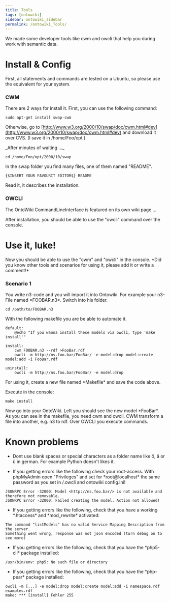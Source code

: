 ```yaml
---
title: Tools
tags: [ontowiki]
sidebar: ontowiki_sidebar
permalink: /ontowiki_Tools/
---
```

We made some developer tools like cwm and owcli that help you during work with semantic data.

# Install & Config

First, all statements and commands are tested on a Ubuntu, so please use the equivalent for your system.

### CWM

There are 2 ways for install it. First, you can use the following command:

```
sudo apt-get install swap-cwm
```

Otherwise, go to [http://www.w3.org/2000/10/swap/doc/cwm.html#dev](http://www.w3.org/2000/10/swap/doc/cwm.html#dev) and download it over CVS. (I save it in /home/Foo/opt )

\_After minutes of waiting ...\_

```
cd /home/Foo/opt/2000/10/swap
```

In the swap folder you find many files, one of them named "README".

```
{$INSERT YOUR FAVOURIT EDITOR$} README
```

Read it, it describes the installation.

### OWCLI

The OntoWiki CommandLineInterface is featured on its own wiki page ...

After installation, you should be able to use the "owcli" command over the console.

# Use it, luke!

Now you should be able to use the "cwm" and "owcli" in the console. \*Did you know other tools and scenarios for using it, please add it or write a comment!\*

### Scenario 1

You write n3-code and you will import it into Ontowiki. For example your n3-File named \*FOOBAR.n3\*. Switch into his folder.

```
cd /path/to/FOOBAR.n3
```

With the following makefile you are be able to automate it.

```
default:
	@echo "If you wanna install these models via owcli, type 'make install'"

install:
	cwm FOOBAR.n3 --rdf >FooBar.rdf
	owcli -m http://ns.foo.bar/FooBar/ -e model:drop model:create model:add -i FooBar.rdf

uninstall:
	owcli -m http://ns.foo.bar/FooBar/ -e model:drop
```

For using it, create a new file named \*Makefile\* and save the code above.

Execute in the console:

```
make install
```

Now go into your OntoWiki. Left you should see the new model \*FooBar\*. As you can see in the makefile, you need cwm and owcli. CWM transform a file into another, e.g. n3 to rdf. Over OWCLI you execute commands.

# Known problems

- Dont use blank spaces or special characters as a folder name like ö, ä or ü in german. For example Python doesn't likes it.

- If you getting errors like the following check your root-access. With phpMyAdmin open "Privileges" and set for \*root@localhost\* the same password as you set in /.owcli and ontowiki config.ini!
```
JSONRPC Error -32000: Model <http://ns.foo.bar/> is not available and therefore not removable.
JSONRPC Error -32000: Failed creating the model. Action not allowed!
```

- If you getting errors like the following, check that you have a working \*.htaccess\* and \*mod\_rewrite\* activated:
```
The command "listModels" has no valid Service Mapping Description from the server.
Something went wrong, response was not json encoded (turn debug on to see more)
```

- If you getting errors like the following, check that you have the \*php5-cli\* package installed:
```
/usr/bin/env: php5: No such file or directory
```

- If you getting errors like the following, check that you have the \*php-pear\* package installed:
```
owcli -m [...] -e model:drop model:create model:add -i namespace.rdf examples.rdf
make: *** [install] Fehler 255
```
